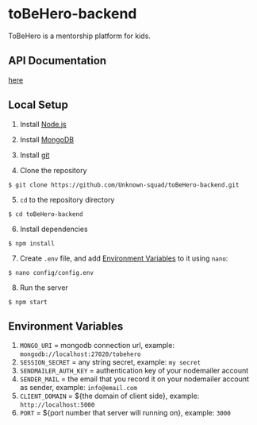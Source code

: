 # toBeHero-backend
ToBeHero is a mentorship platform for kids.

## API Documentation
[here](https://tobehero.docs.apiary.io/)

## Local Setup

1. Install [Node.js](https://nodejs.org/en/download/)

2. Install [MongoDB](mongodb.com/try/download/community)

3. Install [git](https://git-scm.com/downloads)

4. Clone the repository
```
$ git clone https://github.com/Unknown-squad/toBeHero-backend.git
```
5. `cd` to the repository directory
```
$ cd toBeHero-backend
```
6. Install dependencies

```
$ npm install
```
7. Create `.env` file, and add [Environment Variables](#environment-variables) to it using `nano`:
```
$ nano config/config.env
```
8. Run the server
```
$ npm start
```
## Environment Variables

1. `MONGO_URI` = mongodb connection url, example: `mongodb://localhost:27020/tobehero`
2. `SESSION_SECRET` = any string secret, example: `my secret`
3. `SENDMAILER_AUTH_KEY` = authentication key of your nodemailer account
4. `SENDER_MAIL` = the email that you record it on your nodemailer account as sender, example: `info@email.com`
5. `CLIENT_DOMAIN` = ${the domain of client side}, example: `http://localhost:5000`
6. `PORT` = ${port number that server will running on}, example: `3000`
